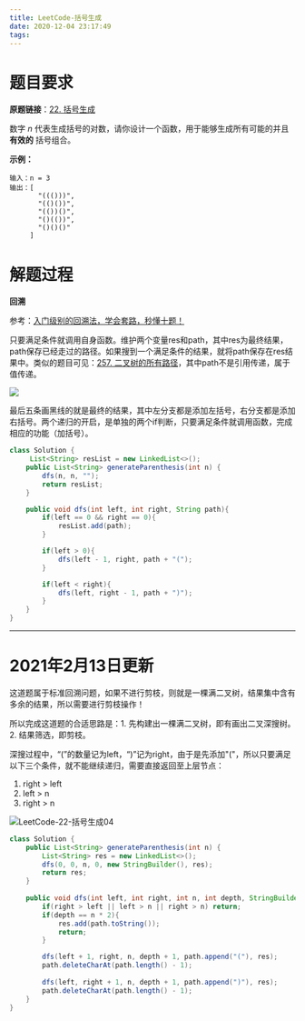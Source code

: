 ```yaml
---
title: LeetCode-括号生成
date: 2020-12-04 23:17:49
tags:
---
```


# 题目要求

**原题链接**：[22. 括号生成](https://leetcode-cn.com/problems/generate-parentheses/)

数字 *n* 代表生成括号的对数，请你设计一个函数，用于能够生成所有可能的并且 **有效的** 括号组合。

**示例：**

```
输入：n = 3
输出：[
       "((()))",
       "(()())",
       "(())()",
       "()(())",
       "()()()"
     ]
```

# 解题过程

**回溯**

参考：[入门级别的回溯法，学会套路，秒懂十题！](https://leetcode-cn.com/problems/generate-parentheses/solution/ru-men-ji-bie-de-hui-su-fa-xue-hui-tao-lu-miao-don/)

只要满足条件就调用自身函数。维护两个变量res和path，其中res为最终结果，path保存已经走过的路径。如果搜到一个满足条件的结果，就将path保存在res结果中。类似的题目可见：[257. 二叉树的所有路径](https://leetcode-cn.com/problems/binary-tree-paths/)，其中path不是引用传递，属于值传递。

![](https://cdn.jsdelivr.net/gh/YuanbaoQiang/PicGoBed/img/20201204232219.png)

最后五条画黑线的就是最终的结果，其中左分支都是添加左括号，右分支都是添加右括号。两个递归的开启，是单独的两个if判断，只要满足条件就调用函数，完成相应的功能（加括号）。

```java
class Solution {
     List<String> resList = new LinkedList<>();
    public List<String> generateParenthesis(int n) {
        dfs(n, n, "");
        return resList;
    }

    public void dfs(int left, int right, String path){
        if(left == 0 && right == 0){
            resList.add(path);
        }

        if(left > 0){
            dfs(left - 1, right, path + "(");
        }

        if(left < right){
            dfs(left, right - 1, path + ")");
        }
    }
}
```



***

# 2021年2月13日更新

这道题属于标准回溯问题，如果不进行剪枝，则就是一棵满二叉树，结果集中含有多余的结果，所以需要进行剪枝操作！

所以完成这道题的合适思路是：1. 先构建出一棵满二叉树，即有画出二叉深搜树。 2. 结果筛选，即剪枝。

深搜过程中，“(”的数量记为left，“)”记为right，由于是先添加"("，所以只要满足以下三个条件，就不能继续递归，需要直接返回至上层节点：

1. right > left
2. left > n
3. right > n

![LeetCode-22-括号生成04](https://gitee.com/qiangyuanbao/MyBlogPic/raw/master/img/LeetCode-22-%E6%8B%AC%E5%8F%B7%E7%94%9F%E6%88%9004.jpeg)

```java
class Solution {
    public List<String> generateParenthesis(int n) {
        List<String> res = new LinkedList<>();
        dfs(0, 0, n, 0, new StringBuilder(), res);
        return res;
    }
    
    public void dfs(int left, int right, int n, int depth, StringBuilder path, List<String> res){
        if(right > left || left > n || right > n) return;
        if(depth == n * 2){
            res.add(path.toString());
            return;
        }

        dfs(left + 1, right, n, depth + 1, path.append("("), res);
        path.deleteCharAt(path.length() - 1);
        
        dfs(left, right + 1, n, depth + 1, path.append(")"), res);
        path.deleteCharAt(path.length() - 1);
    }
}
```

